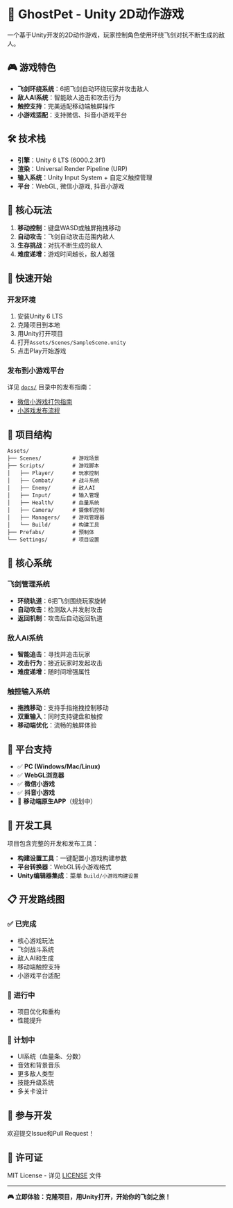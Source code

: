 # 👻 GhostPet - Unity 2D动作游戏

一个基于Unity开发的2D动作游戏，玩家控制角色使用环绕飞剑对抗不断生成的敌人。

## 🎮 游戏特色

- **飞剑环绕系统**：6把飞剑自动环绕玩家并攻击敌人
- **敌人AI系统**：智能敌人追击和攻击行为
- **触控支持**：完美适配移动端触屏操作
- **小游戏适配**：支持微信、抖音小游戏平台

## 🛠️ 技术栈

- **引擎**：Unity 6 LTS (6000.2.3f1)
- **渲染**：Universal Render Pipeline (URP)
- **输入系统**：Unity Input System + 自定义触控管理
- **平台**：WebGL, 微信小游戏, 抖音小游戏

## 🎯 核心玩法

1. **移动控制**：键盘WASD或触屏拖拽移动
2. **自动攻击**：飞剑自动攻击范围内敌人
3. **生存挑战**：对抗不断生成的敌人
4. **难度递增**：游戏时间越长，敌人越强

## 🚀 快速开始

### 开发环境
1. 安装Unity 6 LTS
2. 克隆项目到本地
3. 用Unity打开项目
4. 打开`Assets/Scenes/SampleScene.unity`
5. 点击Play开始游戏

### 发布到小游戏平台
详见 [`docs/`](docs/) 目录中的发布指南：
- [微信小游戏打包指南](docs/微信小游戏打包指南.md)
- [小游戏发布流程](docs/小游戏发布流程.md)

## 📁 项目结构

```
Assets/
├── Scenes/          # 游戏场景
├── Scripts/         # 游戏脚本
│   ├── Player/      # 玩家控制
│   ├── Combat/      # 战斗系统  
│   ├── Enemy/       # 敌人AI
│   ├── Input/       # 输入管理
│   ├── Health/      # 血量系统
│   ├── Camera/      # 摄像机控制
│   ├── Managers/    # 游戏管理器
│   └── Build/       # 构建工具
├── Prefabs/         # 预制体
└── Settings/        # 项目设置
```

## 🎨 核心系统

### 飞剑管理系统
- **环绕轨道**：6把飞剑围绕玩家旋转
- **自动攻击**：检测敌人并发射攻击
- **返回机制**：攻击后自动返回轨道

### 敌人AI系统  
- **智能追击**：寻找并追击玩家
- **攻击行为**：接近玩家时发起攻击
- **难度递增**：随时间增强属性

### 触控输入系统
- **拖拽移动**：支持手指拖拽控制移动
- **双重输入**：同时支持键盘和触控
- **移动端优化**：流畅的触屏体验

## 📱 平台支持

- ✅ **PC (Windows/Mac/Linux)**
- ✅ **WebGL浏览器**
- ✅ **微信小游戏**
- ✅ **抖音小游戏**
- 🚧 **移动端原生APP**（规划中）

## 🔧 开发工具

项目包含完整的开发和发布工具：

- **构建设置工具**：一键配置小游戏构建参数
- **平台转换器**：WebGL转小游戏格式
- **Unity编辑器集成**：菜单 `Build/小游戏构建设置`

## 📋 开发路线图

### ✅ 已完成
- 核心游戏玩法
- 飞剑战斗系统
- 敌人AI和生成
- 移动端触控支持  
- 小游戏平台适配

### 🚧 进行中
- 项目优化和重构
- 性能提升

### 📅 计划中
- UI系统（血量条、分数）
- 音效和背景音乐
- 更多敌人类型
- 技能升级系统
- 多关卡设计

## 🤝 参与开发

欢迎提交Issue和Pull Request！

## 📄 许可证

MIT License - 详见 [LICENSE](LICENSE) 文件

---

**🎮 立即体验：克隆项目，用Unity打开，开始你的飞剑之旅！**